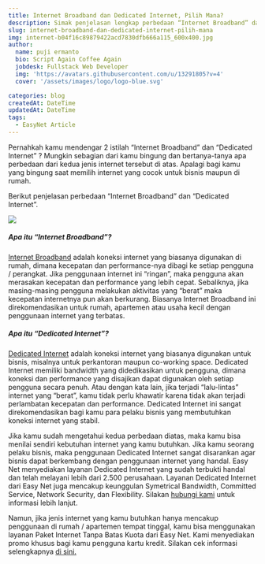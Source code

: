 ```yaml
---
title: Internet Broadband dan Dedicated Internet, Pilih Mana?
description: Simak penjelasan lengkap perbedaan “Internet Broadband” dan “Dedicated Internet”. Tentukan sendiri jenis internet yang cocok untuk kebutuhanmu...
slug: internet-broadband-dan-dedicated-internet-pilih-mana
img: internet-b04f16c89879422acd7830dfb666a115_600x400.jpg
author:
  name: puji ermanto
  bio: Script Again Coffee Again
  jobdesk: Fullstack Web Developer
  img: 'https://avatars.githubusercontent.com/u/13291805?v=4'
  cover: '/assets/images/logo/logo-blue.svg'

categories: blog
createdAt: DateTime
updatedAt: DateTime
tags:
  - EasyNet Article
---  
```


Pernahkah kamu mendengar 2 istilah “Internet Broadband” dan “Dedicated Internet” ? Mungkin sebagian dari kamu bingung dan bertanya-tanya apa perbedaan dari kedua jenis internet tersebut di atas. Apalagi bagi kamu yang bingung saat memilih internet yang cocok untuk bisnis maupun di rumah.

Berikut penjelasan perbedaan “Internet Broadband” dan “Dedicated Internet”.  


<img src="https://img.etimg.com/thumb/msid-77589569,width-640,resizemode-4,imgsize-108273/the-1980s.jpg" class="img-fluid">

##### Apa itu “Internet Broadband”?  

<a href="/packages/bwa/broadband-wireless-access">Internet Broadband</a> adalah koneksi internet yang biasanya digunakan di rumah, dimana kecepatan dan performance-nya dibagi ke setiap pengguna / perangkat. Jika penggunaan internet ini “ringan”, maka pengguna akan merasakan kecepatan dan performance yang lebih cepat. Sebaliknya, jika masing-masing pengguna melakukan aktivitas yang “berat” maka kecepatan internetnya pun akan berkurang. Biasanya Internet Broadband ini direkomendasikan untuk rumah, apartemen atau usaha kecil dengan penggunaan internet yang terbatas.  

##### Apa itu “Dedicated Internet”?  
<a href="/packages/ftth/fiber-to-the-home">Dedicated Internet</a> adalah koneksi internet yang biasanya digunakan untuk bisnis, misalnya untuk perkantoran maupun co-working space. Dedicated Internet memiliki bandwidth yang didedikasikan untuk pengguna, dimana koneksi dan performance yang disajikan dapat digunakan oleh setiap pengguna secara penuh. Atau dengan kata lain, jika terjadi “lalu-lintas” internet yang “berat”, kamu tidak perlu khawatir karena tidak akan terjadi perlambatan kecepatan dan performance. Dedicated Internet ini sangat direkomendasikan bagi kamu para pelaku bisnis yang membutuhkan koneksi internet yang stabil.

Jika kamu sudah mengetahui kedua perbedaan diatas, maka kamu bisa menilai sendiri kebutuhan internet yang kamu butuhkan. Jika kamu seorang pelaku bisnis, maka penggunaan Dedicated Internet sangat disarankan agar bisnis dapat berkembang dengan penggunaan internet yang handal. Easy Net menyediakan layanan Dedicated Internet yang sudah terbukti handal dan telah melayani lebih dari 2.500 perusahaan. Layanan Dedicated Internet dari Easy Net juga mencakup keunggulan Symetrical Bandwidth, Committed Service, Network Security, dan Flexibility.  Silakan <a target="_blank" href="https://api.whatsapp.com/send?phone=6285322799975&text=Halo+%21%21++easy+net%2C+saya+ingin+order+layanan+internet+BWA+-+100+Mbps">hubungi kami</a> untuk informasi lebih lanjut.

Namun, jika jenis internet yang kamu butuhkan hanya mencakup penggunaan di rumah / apartemen tempat tinggal, kamu bisa menggunakan layanan Paket Internet Tanpa Batas Kuota dari Easy Net. Kami menyediakan promo khusus bagi kamu pengguna kartu kredit. Silakan cek informasi selengkapnya <a href="/#packages">di sini.</a>



